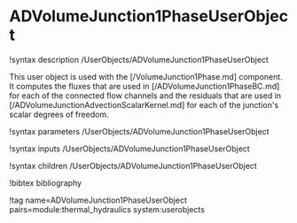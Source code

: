 # ADVolumeJunction1PhaseUserObject

!syntax description /UserObjects/ADVolumeJunction1PhaseUserObject

This user object is used with the [/VolumeJunction1Phase.md] component. It
computes the fluxes that are used in [/ADVolumeJunction1PhaseBC.md] for each of
the connected flow channels and the residuals that are used in
[/ADVolumeJunctionAdvectionScalarKernel.md] for each of the junction's
scalar degrees of freedom.

!syntax parameters /UserObjects/ADVolumeJunction1PhaseUserObject

!syntax inputs /UserObjects/ADVolumeJunction1PhaseUserObject

!syntax children /UserObjects/ADVolumeJunction1PhaseUserObject

!bibtex bibliography

!tag name=ADVolumeJunction1PhaseUserObject pairs=module:thermal_hydraulics system:userobjects
